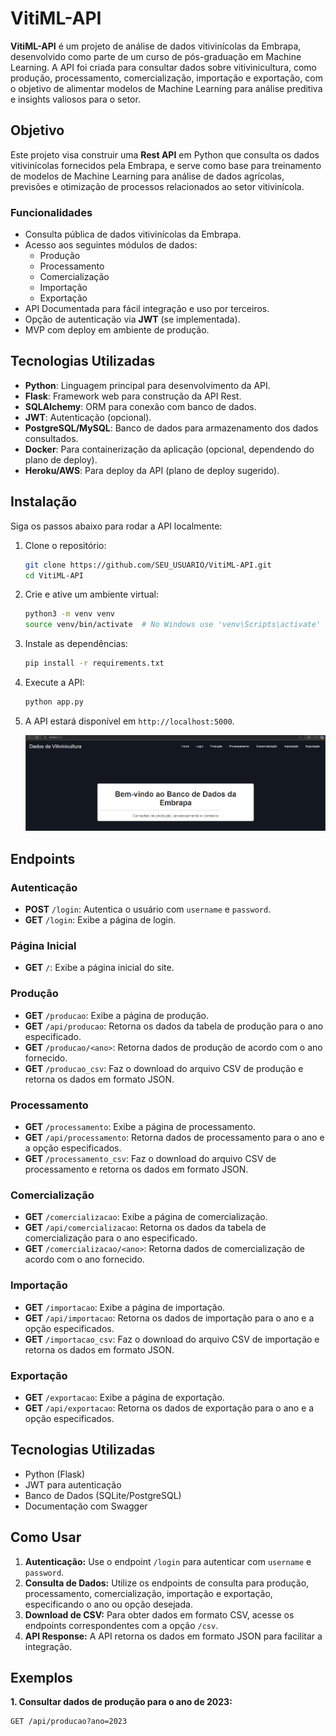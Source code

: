 # VitiML-API

**VitiML-API** é um projeto de análise de dados vitivinícolas da Embrapa, desenvolvido como parte de um curso de pós-graduação em Machine Learning. A API foi criada para consultar dados sobre vitivinicultura, como produção, processamento, comercialização, importação e exportação, com o objetivo de alimentar modelos de Machine Learning para análise preditiva e insights valiosos para o setor.

## Objetivo

Este projeto visa construir uma **Rest API** em Python que consulta os dados vitivinícolas fornecidos pela Embrapa, e serve como base para treinamento de modelos de Machine Learning para análise de dados agrícolas, previsões e otimização de processos relacionados ao setor vitivinícola.

### Funcionalidades

- Consulta pública de dados vitivinícolas da Embrapa.
- Acesso aos seguintes módulos de dados:
  - Produção
  - Processamento
  - Comercialização
  - Importação
  - Exportação
- API Documentada para fácil integração e uso por terceiros.
- Opção de autenticação via **JWT** (se implementada).
- MVP com deploy em ambiente de produção.

## Tecnologias Utilizadas

- **Python**: Linguagem principal para desenvolvimento da API.
- **Flask**: Framework web para construção da API Rest.
- **SQLAlchemy**: ORM para conexão com banco de dados.
- **JWT**: Autenticação (opcional).
- **PostgreSQL/MySQL**: Banco de dados para armazenamento dos dados consultados.
- **Docker**: Para containerização da aplicação (opcional, dependendo do plano de deploy).
- **Heroku/AWS**: Para deploy da API (plano de deploy sugerido).

## Instalação

Siga os passos abaixo para rodar a API localmente:

1. Clone o repositório:
    ```bash
    git clone https://github.com/SEU_USUARIO/VitiML-API.git
    cd VitiML-API
    ```

2. Crie e ative um ambiente virtual:
    ```bash
    python3 -m venv venv
    source venv/bin/activate  # No Windows use 'venv\Scripts\activate'
    ```

3. Instale as dependências:
    ```bash
    pip install -r requirements.txt
    ```

4. Execute a API:
    ```bash
    python app.py
    ```

5. A API estará disponível em `http://localhost:5000`.

   ![Descrição da imagem](app/static/imagem/front.png)

## Endpoints

### Autenticação
- **POST** `/login`: Autentica o usuário com `username` e `password`.
- **GET** `/login`: Exibe a página de login.

### Página Inicial
- **GET** `/`: Exibe a página inicial do site.

### Produção
- **GET** `/producao`: Exibe a página de produção.
- **GET** `/api/producao`: Retorna os dados da tabela de produção para o ano especificado.
- **GET** `/producao/<ano>`: Retorna dados de produção de acordo com o ano fornecido.
- **GET** `/producao_csv`: Faz o download do arquivo CSV de produção e retorna os dados em formato JSON.

### Processamento
- **GET** `/processamento`: Exibe a página de processamento.
- **GET** `/api/processamento`: Retorna dados de processamento para o ano e a opção especificados.
- **GET** `/processamento_csv`: Faz o download do arquivo CSV de processamento e retorna os dados em formato JSON.

### Comercialização
- **GET** `/comercializacao`: Exibe a página de comercialização.
- **GET** `/api/comercializacao`: Retorna os dados da tabela de comercialização para o ano especificado.
- **GET** `/comercializacao/<ano>`: Retorna dados de comercialização de acordo com o ano fornecido.

### Importação
- **GET** `/importacao`: Exibe a página de importação.
- **GET** `/api/importacao`: Retorna os dados de importação para o ano e a opção especificados.
- **GET** `/importacao_csv`: Faz o download do arquivo CSV de importação e retorna os dados em formato JSON.

### Exportação
- **GET** `/exportacao`: Exibe a página de exportação.
- **GET** `/api/exportacao`: Retorna os dados de exportação para o ano e a opção especificados.

## Tecnologias Utilizadas
- Python (Flask)
- JWT para autenticação
- Banco de Dados (SQLite/PostgreSQL)
- Documentação com Swagger

## Como Usar

1. **Autenticação:** Use o endpoint `/login` para autenticar com `username` e `password`.
2. **Consulta de Dados:** Utilize os endpoints de consulta para produção, processamento, comercialização, importação e exportação, especificando o ano ou opção desejada.
3. **Download de CSV:** Para obter dados em formato CSV, acesse os endpoints correspondentes com a opção `/csv`.
4. **API Response:** A API retorna os dados em formato JSON para facilitar a integração.

## Exemplos

**1. Consultar dados de produção para o ano de 2023:**
```http
GET /api/producao?ano=2023
